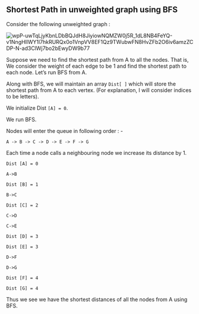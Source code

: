 ## Shortest Path in unweighted graph using BFS

Consider the following unweighted graph :

![wpP-uwTqLjyKbnLDbBQJdH8JiyiowNQMZW0j5R_1dL8NB4FeYQ-v1NngHllWY1l7hkRURQx0o1VnpVV8EF1Qz9TWubwFN8HvZFb2O6iv6amzZCDP-N-ad3ClWj7bo2bEwyDW9b77](https://user-images.githubusercontent.com/20956124/56976605-f4522e80-6b90-11e9-9cee-7c0929d66bc4.png)

Suppose we need to find the shortest path from A to all the nodes. That is, We consider the weight of each edge to be 1 and find the shortest path to each node. Let’s run BFS from A.

Along with BFS, we will maintain an array `Dist[ ]` which will store the shortest path from A to each vertex. (For explanation, I will consider indices to be letters).

We initialize Dist `[A] = 0`.

We run BFS. 

Nodes will enter the queue in following order : - 

`A -> B -> C -> D -> E -> F -> G`

Each time a node calls a neighbouring node we increase its distance by 1. 
```
Dist [A] = 0

A->B

Dist [B] = 1

B->C

Dist [C] = 2

C->D

C->E

Dist [D] = 3

Dist [E] = 3

D->F

D->G

Dist [F] = 4

Dist [G] = 4
```

Thus we see we have the shortest distances of all the nodes from A using BFS.
